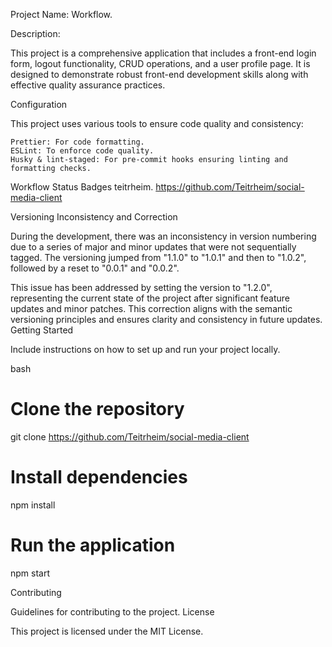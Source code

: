 Project Name: Workflow.

Description:

This project is a comprehensive application that includes a front-end login form, logout functionality, CRUD operations, and a user profile page. It is designed to demonstrate robust front-end development skills along with effective quality assurance practices.

Configuration

This project uses various tools to ensure code quality and consistency:

    Prettier: For code formatting.
    ESLint: To enforce code quality.
    Husky & lint-staged: For pre-commit hooks ensuring linting and formatting checks.

Workflow Status Badges
teitrheim. https://github.com/Teitrheim/social-media-client

Versioning Inconsistency and Correction

During the development, there was an inconsistency in version numbering due to a series of major and minor updates that were not sequentially tagged. The versioning jumped from "1.1.0" to "1.0.1" and then to "1.0.2", followed by a reset to "0.0.1" and "0.0.2".

This issue has been addressed by setting the version to "1.2.0", representing the current state of the project after significant feature updates and minor patches. This correction aligns with the semantic versioning principles and ensures clarity and consistency in future updates.
Getting Started

Include instructions on how to set up and run your project locally.

bash

# Clone the repository

git clone https://github.com/Teitrheim/social-media-client

# Install dependencies

npm install

# Run the application

npm start

Contributing

Guidelines for contributing to the project.
License

This project is licensed under the MIT License.

